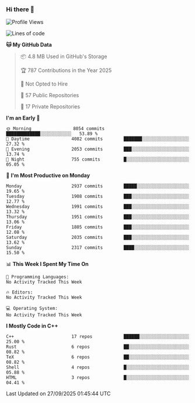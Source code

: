 ### Hi there 👋

<!--
**SemenMartynov/SemenMartynov** is a ✨ _special_ ✨ repository because its `README.md` (this file) appears on your GitHub profile.

Here are some ideas to get you started:

- 🔭 I’m currently working on ...
- 🌱 I’m currently learning ...
- 👯 I’m looking to collaborate on ...
- 🤔 I’m looking for help with ...
- 💬 Ask me about ...
- 📫 How to reach me: ...
- 😄 Pronouns: ...
- ⚡ Fun fact: ...
-->

<!--START_SECTION:waka-->
![Profile Views](http://img.shields.io/badge/Profile%20Views-0-blue)

![Lines of code](https://img.shields.io/badge/From%20Hello%20World%20I%27ve%20Written-7.7%20million%20lines%20of%20code-blue)

**🐱 My GitHub Data** 

> 📦 4.8 MB Used in GitHub's Storage 
 > 
> 🏆 787 Contributions in the Year 2025
 > 
> 🚫 Not Opted to Hire
 > 
> 📜 57 Public Repositories 
 > 
> 🔑 17 Private Repositories 
 > 
**I'm an Early 🐤** 

```text
🌞 Morning                8054 commits        █████████████░░░░░░░░░░░░   53.89 % 
🌆 Daytime                4082 commits        ███████░░░░░░░░░░░░░░░░░░   27.32 % 
🌃 Evening                2053 commits        ███░░░░░░░░░░░░░░░░░░░░░░   13.74 % 
🌙 Night                  755 commits         █░░░░░░░░░░░░░░░░░░░░░░░░   05.05 % 
```
📅 **I'm Most Productive on Monday** 

```text
Monday                   2937 commits        █████░░░░░░░░░░░░░░░░░░░░   19.65 % 
Tuesday                  1908 commits        ███░░░░░░░░░░░░░░░░░░░░░░   12.77 % 
Wednesday                1991 commits        ███░░░░░░░░░░░░░░░░░░░░░░   13.32 % 
Thursday                 1951 commits        ███░░░░░░░░░░░░░░░░░░░░░░   13.06 % 
Friday                   1805 commits        ███░░░░░░░░░░░░░░░░░░░░░░   12.08 % 
Saturday                 2035 commits        ███░░░░░░░░░░░░░░░░░░░░░░   13.62 % 
Sunday                   2317 commits        ████░░░░░░░░░░░░░░░░░░░░░   15.50 % 
```


📊 **This Week I Spent My Time On** 

```text
💬 Programming Languages: 
No Activity Tracked This Week

🔥 Editors: 
No Activity Tracked This Week

💻 Operating System: 
No Activity Tracked This Week
```

**I Mostly Code in C++** 

```text
C++                      17 repos            ██████░░░░░░░░░░░░░░░░░░░   25.00 % 
Rust                     6 repos             ██░░░░░░░░░░░░░░░░░░░░░░░   08.82 % 
TeX                      6 repos             ██░░░░░░░░░░░░░░░░░░░░░░░   08.82 % 
Shell                    4 repos             █░░░░░░░░░░░░░░░░░░░░░░░░   05.88 % 
HTML                     3 repos             █░░░░░░░░░░░░░░░░░░░░░░░░   04.41 % 
```




 Last Updated on 27/09/2025 01:45:44 UTC
<!--END_SECTION:waka-->